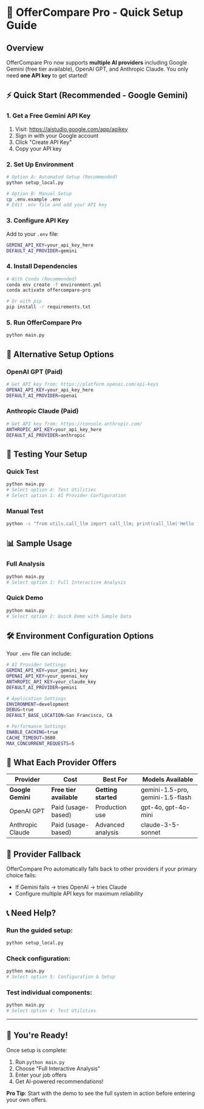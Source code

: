 # 🚀 OfferCompare Pro - Quick Setup Guide

## Overview
OfferCompare Pro now supports **multiple AI providers** including Google Gemini (free tier available), OpenAI GPT, and Anthropic Claude. You only need **one API key** to get started!

## ⚡ Quick Start (Recommended - Google Gemini)

### 1. Get a Free Gemini API Key
1. Visit: https://aistudio.google.com/app/apikey
2. Sign in with your Google account
3. Click "Create API Key" 
4. Copy your API key

### 2. Set Up Environment
```bash
# Option A: Automated Setup (Recommended)
python setup_local.py

# Option B: Manual Setup
cp .env.example .env
# Edit .env file and add your API key
```

### 3. Configure API Key
Add to your `.env` file:
```bash
GEMINI_API_KEY=your_api_key_here
DEFAULT_AI_PROVIDER=gemini
```

### 4. Install Dependencies
```bash
# With Conda (Recommended)
conda env create -f environment.yml
conda activate offercompare-pro

# Or with pip
pip install -r requirements.txt
```

### 5. Run OfferCompare Pro
```bash
python main.py
```

## 🔧 Alternative Setup Options

### OpenAI GPT (Paid)
```bash
# Get API key from: https://platform.openai.com/api-keys
OPENAI_API_KEY=your_api_key_here
DEFAULT_AI_PROVIDER=openai
```

### Anthropic Claude (Paid)
```bash
# Get API key from: https://console.anthropic.com/
ANTHROPIC_API_KEY=your_api_key_here
DEFAULT_AI_PROVIDER=anthropic
```

## 🧪 Testing Your Setup

### Quick Test
```bash
python main.py
# Select option 4: Test Utilities
# Select option 1: AI Provider Configuration
```

### Manual Test
```bash
python -c "from utils.call_llm import call_llm; print(call_llm('Hello from OfferCompare Pro!'))"
```

## 📊 Sample Usage

### Full Analysis
```bash
python main.py
# Select option 1: Full Interactive Analysis
```

### Quick Demo
```bash
python main.py
# Select option 2: Quick Demo with Sample Data
```

## 🛠️ Environment Configuration Options

Your `.env` file can include:

```bash
# AI Provider Settings
GEMINI_API_KEY=your_gemini_key
OPENAI_API_KEY=your_openai_key
ANTHROPIC_API_KEY=your_claude_key
DEFAULT_AI_PROVIDER=gemini

# Application Settings
ENVIRONMENT=development
DEBUG=true
DEFAULT_BASE_LOCATION=San Francisco, CA

# Performance Settings
ENABLE_CACHING=true
CACHE_TIMEOUT=3600
MAX_CONCURRENT_REQUESTS=5
```

## 🎯 What Each Provider Offers

| Provider | Cost | Best For | Models Available |
|----------|------|----------|------------------|
| **Google Gemini** | **Free tier available** | **Getting started** | gemini-1.5-pro, gemini-1.5-flash |
| OpenAI GPT | Paid (usage-based) | Production use | gpt-4o, gpt-4o-mini |
| Anthropic Claude | Paid (usage-based) | Advanced analysis | claude-3-5-sonnet |

## 🔄 Provider Fallback

OfferCompare Pro automatically falls back to other providers if your primary choice fails:
- If Gemini fails → tries OpenAI → tries Claude
- Configure multiple API keys for maximum reliability

## 📞 Need Help?

### Run the guided setup:
```bash
python setup_local.py
```

### Check configuration:
```bash
python main.py
# Select option 5: Configuration & Setup
```

### Test individual components:
```bash
python main.py
# Select option 4: Test Utilities
```

---

## 🎉 You're Ready!

Once setup is complete:
1. Run `python main.py`
2. Choose "Full Interactive Analysis"
3. Enter your job offers
4. Get AI-powered recommendations!

**Pro Tip**: Start with the demo to see the full system in action before entering your own offers. 